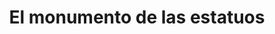---
pid: llp597
title: El monumento de las estatuos
location_transcription: 
coordinates: "[-75.163448821829, 39.955056562619]"
zipcode: 
gen_neighborhood: 
neighborhood: 
outside_phl: 
age: '11'
age_range: 6-13
instagram: 
image_file_name: llp_597.jpg
proposal_transcription: El monumento de las estatuos  (monument the statues)
topic: Unity
topic_summary: 0, 0
type: Sculpture Statue
keywords_other: 
credit: Nayelis
image_labels: 
twitter: Gaullon
facebook: 
permalink: "/monuments/llp597/"
layout: item-page
---